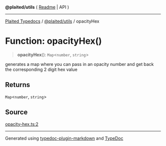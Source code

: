 **@plaited/utils** ( [Readme](../README.md) \| API )

***

[Plaited Typedocs](../../../modules.md) / [@plaited/utils](../modules.md) / opacityHex

# Function: opacityHex()

> **opacityHex**(): `Map`\<`number`, `string`\>

generates a map where you can pass in an opacity number and get back the corresponding 2 digit hex value

## Returns

`Map`\<`number`, `string`\>

## Source

[opacity-hex.ts:2](https://github.com/plaited/plaited/blob/d85458a/libs/utils/src/opacity-hex.ts#L2)

***

Generated using [typedoc-plugin-markdown](https://www.npmjs.com/package/typedoc-plugin-markdown) and [TypeDoc](https://typedoc.org/)

